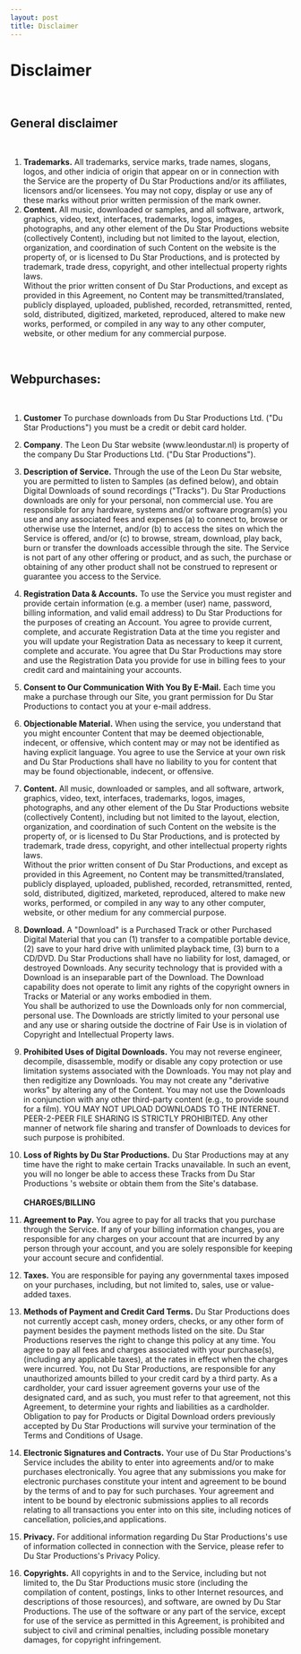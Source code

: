 ```yaml
---
layout: post
title: Disclaimer
---
```

<h1>Disclaimer</h1><br><h2>General disclaimer</h2>
<br><ol><li><strong>Trademarks.</strong> All trademarks, service marks,
trade names, slogans, logos, and other indicia of origin that appear on
or in connection with the Service are the property of Du Star
Productions and/or its affiliates, licensors and/or licensees. You may
not copy, display or use any of these marks without prior written
permission of the mark owner.</li><li><strong>Content.</strong> All
music, downloaded or samples, and all software, artwork, graphics,
video, text, interfaces, trademarks, logos, images, photographs, and
any other element of the Du Star Productions website (collectively
Content), including but not limited to the layout, election,
organization, and coordination of such Content on the website is the
property of, or is licensed to Du Star Productions, and is protected by
trademark, trade dress, copyright, and other intellectual property
rights laws. <br>Without the prior written consent of Du Star
Productions, and except as provided in this Agreement, no Content may
be transmitted/translated, publicly displayed, uploaded, published,
recorded, retransmitted, rented, sold, distributed, digitized,
marketed, reproduced, altered to make new works, performed, or compiled
in any way to any other computer, website, or other medium for any
commercial purpose.</li></ol><br><h2>Webpurchases:</h2><br><ol><li><p><strong>Customer</strong> To purchase downloads from Du Star Productions Ltd. ("Du Star Productions") you must be a credit or debit card holder.</p></li><li><strong>Company</strong>. The Leon Du Star website (www.leondustar.nl) is property of the company Du Star Productions Ltd. ("Du Star Productions"). </li><li><p><strong>Description of Service.</strong>
Through the use of the Leon Du Star website, you are permitted to
listen to Samples (as defined below), and obtain Digital Downloads of
sound recordings ("Tracks"). Du Star Productions downloads are only for
your personal, non commercial use. You are responsible for any
hardware, systems and/or software program(s) you use and any associated
fees and expenses (a) to connect to, browse or otherwise use the
Internet, and/or (b) to access the sites on which the Service is
offered, and/or (c) to browse, stream, download, play back, burn or
transfer the downloads accessible through the site. The Service is not
part of any other offering or product, and as such, the purchase or
obtaining of any other product shall not be construed to represent or
guarantee you access to the Service. </p> </li><li><p><strong>Registration Data &amp; Accounts.</strong>
To use the Service you must register and provide certain information
(e.g. a member (user) name, password, billing information, and valid
email address) to Du Star Productions for the purposes of creating an
Account. You agree to provide current, complete, and accurate
Registration Data at the time you register and you will update your
Registration Data as necessary to keep it current, complete and
accurate. You agree that Du Star Productions may store and use the
Registration Data you provide for use in billing fees to your credit
card and maintaining your accounts. </p> </li><li><p><strong>Consent to Our Communication With You By E-Mail.</strong>
Each time you make a purchase through our Site, you grant permission
for Du Star Productions to contact you at your e-mail address. </p> </li><li><p><strong>Objectionable Material.</strong>
When using the service, you understand that you might encounter Content
that may be deemed objectionable, indecent, or offensive, which content
may or may not be identified as having explicit language. You agree to
use the Service at your own risk and Du Star Productions shall have no
liability to you for content that may be found objectionable, indecent,
or offensive. </p> </li><li><p><strong>Content.</strong> All music,
downloaded or samples, and all software, artwork, graphics, video,
text, interfaces, trademarks, logos, images, photographs, and any other
element of the Du Star Productions website (collectively Content),
including but not limited to the layout, election, organization, and
coordination of such Content on the website is the property of, or is
licensed to Du Star Productions, and is protected by trademark, trade
dress, copyright, and other intellectual property rights laws. <br>Without
the prior written consent of Du Star Productions, and except as
provided in this Agreement, no Content may be transmitted/translated,
publicly displayed, uploaded, published, recorded, retransmitted,
rented, sold, distributed, digitized, marketed, reproduced, altered to
make new works, performed, or compiled in any way to any other
computer, website, or other medium for any commercial purpose. </p> </li><li><p><strong>Download.</strong>
A "Download" is a Purchased Track or other Purchased Digital Material
that you can (1) transfer to a compatible portable device, (2) save to
your hard drive with unlimited playback time, (3) burn to a CD/DVD. Du
Star Productions shall have no liability for lost, damaged, or
destroyed Downloads. Any security technology that is provided with a
Download is an inseparable part of the Download. The Download
capability does not operate to limit any rights of the copyright owners
in Tracks or Material or any works embodied in them.<br>You shall be
authorized to use the Downloads only for non commercial, personal use.
The Downloads are strictly limited to your personal use and any use or
sharing outside the doctrine of Fair Use is in violation of Copyright
and Intellectual Property laws. </p> </li><li><p><strong>Prohibited Uses of Digital Downloads.</strong>
You may not reverse engineer, decompile, disassemble, modify or disable
any copy protection or use limitation systems associated with the
Downloads. You may not play and then redigitize any Downloads. You may
not create any "derivative works" by altering any of the Content. You
may not use the Downloads in conjunction with any other third-party
content (e.g., to provide sound for a film). YOU MAY NOT UPLOAD
DOWNLOADS TO THE INTERNET. PEER-2-PEER FILE SHARING IS STRICTLY
PROHIBITED. Any other manner of network file sharing and transfer of
Downloads to devices for such purpose is prohibited. </p> </li><li><p><strong>Loss of Rights by Du Star Productions.</strong>
Du Star Productions may at any time have the right to make certain
Tracks unavailable. In such an event, you will no longer be able to
access these Tracks from Du Star Productions 's website or obtain them
from the Site's database.<br><br><strong>CHARGES/BILLING</strong> </p> </li><li><p><strong>Agreement to Pay.</strong>
You agree to pay for all tracks that you purchase through the Service.
If any of your billing information changes, you are responsible for any
charges on your account that are incurred by any person through your
account, and you are solely responsible for keeping your account secure
and confidential. </p> </li><li><p><strong>Taxes.</strong> You are
responsible for paying any governmental taxes imposed on your
purchases, including, but not limited to, sales, use or value-added
taxes. </p> </li><li><p><strong>Methods of Payment and Credit Card Terms.</strong>
Du Star Productions does not currently accept cash, money orders,
checks, or any other form of payment besides the payment methods listed
on the site. Du Star Productions reserves the right to change this
policy at any time. You agree to pay all fees and charges associated
with your purchase(s), (including any applicable taxes), at the rates
in effect when the charges were incurred. You, not Du Star Productions,
are responsible for any unauthorized amounts billed to your credit card
by a third party. As a cardholder, your card issuer agreement governs
your use of the designated card, and as such, you must refer to that
agreement, not this Agreement, to determine your rights and liabilities
as a cardholder. Obligation to pay for Products or Digital Download
orders previously accepted by Du Star Productions will survive your
termination of the Terms and Conditions of Usage. </p> </li><li><p><strong>Electronic Signatures and Contracts.</strong>
Your use of Du Star Productions's Service includes the ability to enter
into agreements and/or to make purchases electronically. You agree that
any submissions you make for electronic purchases constitute your
intent and agreement to be bound by the terms of and to pay for such
purchases. Your agreement and intent to be bound by electronic
submissions applies to all records relating to all transactions you
enter into on this site, including notices of cancellation,
policies,and applications. </p> </li><li><p><strong>Privacy.</strong>
For additional information regarding Du Star Productions's use of
information collected in connection with the Service, please refer to
Du Star Productions's Privacy Policy. </p> </li><li><p><strong>Copyrights.</strong>
All copyrights in and to the Service, including but not limited to, the
Du Star Productions music store (including the compilation of content,
postings, links to other Internet resources, and descriptions of those
resources), and software, are owned by Du Star Productions. The use of
the software or any part of the service, except for use of the service
as permitted in this Agreement, is prohibited and subject to civil and
criminal penalties, including possible monetary damages, for copyright
infringement. </p> </li></ol>

